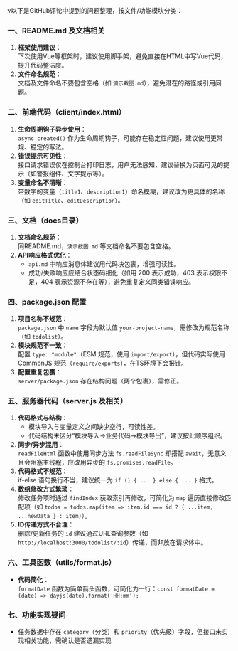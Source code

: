 v以下是GitHub评论中提到的问题整理，按文件/功能模块分类：


### 一、README.md 及文档相关
1. **框架使用建议**：  
   下次使用Vue等框架时，建议使用脚手架，避免直接在HTML中写Vue代码，提升代码整洁度。  
2. **文件命名规范**：  
   文档及文件命名不要包含空格（如 `演示截图.md`），避免潜在的路径或引用问题。  


### 二、前端代码（client/index.html）
1. **生命周期钩子异步使用**：  
   `async created()` 作为生命周期钩子，可能存在稳定性问题，建议使用更常规、稳定的写法。  
2. **错误提示可见性**：  
   接口请求错误仅在控制台打印日志，用户无法感知，建议替换为页面可见的提示（如警报组件、文字提示等）。  
3. **变量命名不清晰**：  
   带数字的变量（`title1`、`description1`）命名模糊，建议改为更具体的名称（如 `editTitle`、`editDescription`）。  


### 三、文档（docs目录）
1. **文档命名规范**：  
   同README.md，`演示截图.md` 等文档命名不要包含空格。  
2. **API响应格式优化**：  
   - `api.md` 中响应消息体建议用代码块包裹，增强可读性。  
   - 成功/失败响应应结合状态码细化（如用 200 表示成功，403 表示权限不足，404 表示资源不存在等），避免重复定义同类错误响应。  


### 四、package.json 配置
1. **项目名称不规范**：  
   `package.json` 中 `name` 字段为默认值 `your-project-name`，需修改为规范名称（如 `todolist`）。  
2. **模块规范不一致**：  
   配置 `type: "module"`（ESM 规范，使用 `import/export`），但代码实际使用 CommonJS 规范（`require/exports`），在TS环境下会报错。  
3. **配置重复包裹**：  
   `server/package.json` 存在结构问题（两个包裹），需修正。  


### 五、服务器代码（server.js 及相关）
1. **代码格式与结构**：  
   - 模块导入与变量定义之间缺少空行，可读性差。  
   - 代码结构未区分“模块导入→业务代码→模块导出”，建议按此顺序组织。  
2. **同步/异步混用**：  
   `readFileHtml` 函数中使用同步方法 `fs.readFileSync` 却搭配 `await`，无意义且会阻塞主线程，应改用异步的 `fs.promises.readFile`。  
3. **代码格式不规范**：  
   if-else 语句换行不当，建议统一为 `if () { ... } else { ... }` 格式。  
4. **数组修改方式繁琐**：  
   修改任务项时通过 `findIndex` 获取索引再修改，可简化为 `map` 遍历直接修改匹配项（如 `todos = todos.map(item => item.id === id ? { ...item, ...newData } : item)`）。  
5. **ID传递方式不合理**：  
   删除/更新任务的 `id` 建议通过URL查询参数（如 `http://localhost:3000/todolist/:id`）传递，而非放在请求体中。  


### 六、工具函数（utils/format.js）
- **代码简化**：  
  `formatDate` 函数为简单箭头函数，可简化为一行：`const formatDate = (date) => dayjs(date).format('HH:mm');`  


### 七、功能实现疑问
- 任务数据中存在 `category`（分类）和 `priority`（优先级）字段，但接口未实现相关功能，需确认是否遗漏实现